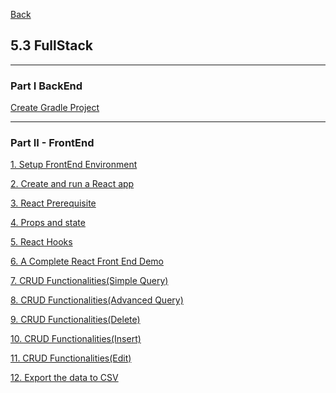 [Back](../../README.md)

## 5.3 FullStack

<hr>

### Part I BackEnd

[Create Gradle Project](CreateGradleProject.md)

<hr>

### Part II - FrontEnd 

[1. Setup FrontEnd Environment](1_SetupFrontEndEnv.md)

[2. Create and run a React app](2_CreateReactApp.md)

[3. React Prerequisite](3_ReactPrerequisite.md)

[4. Props and state](4_PropsAndState.md)

[5. React Hooks](5_Hooks.md)

[6. A Complete React Front End Demo](6_CompleteFrontEnd.md)

[7. CRUD Functionalities(Simple Query)](7_CrudFunctionalities1.md)

[8. CRUD Functionalities(Advanced Query)](8_CrudFunctionalities2.md)

[9. CRUD Functionalities(Delete)](9_CrudFunctionalities3.md)

[10. CRUD Functionalities(Insert)](10_CrudFunctionalities4.md)

[11. CRUD Functionalities(Edit)](11_CrudFunctionalities5.md)

[12. Export the data to CSV](12_ExportFunctionality.md)
